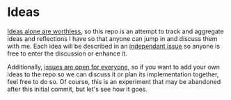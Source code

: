 # Ideas

[Ideas alone are worthless](https://adlrocha.substack.com/p/adlrocha-ideas-are-worthless), so this repo is an attempt to track and aggregate ideas and reflections I have so that anyone can jump in and discuss them with me. Each idea will be described in an [independant issue](https://github.com/adlrocha/ideas/issues) so anyone is free to enter the discussion or enhance it. 

Additionally, [issues are open for everyone](https://github.com/adlrocha/ideas/issues), so if you want to add your own ideas to the repo so we can discuss it or plan its implementation together, feel free to do so. Of course, this is an experiment that may be abandoned after this initial commit, but let's see how it goes.
